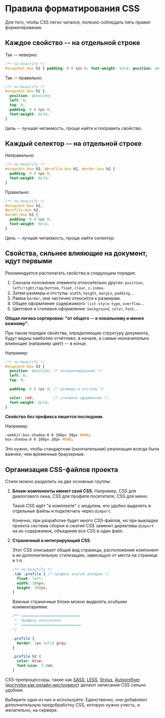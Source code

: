 # Правила форматирования CSS

Для того, чтобы CSS легко читался, полезно соблюдать пять правил форматирования.

## Каждое свойство -- на отдельной строке

Так -- неверно:

```css
/*+ no-beautify */
#snapshot-box h2 { padding: 0 0 6px 0; font-weight: bold; position: absolute; left: 0; top: 0; }
```

Так -- правильно:

```css
/*+ no-beautify */
#snapshot-box h2 {
  position: absolute;
  left: 0;
  top: 0;
  padding: 0 0 6px 0;
  font-weight: bold;
}
```

Цель -- лучшая читаемость, проще найти и поправить свойство.

## Каждый селектор -- на отдельной строке

Неправильно:

```css
/*+ no-beautify */
#snapshot-box h2, #profile-box h2, #order-box h2 {
  padding: 0 0 6px 0;
  font-weight: bold;
}
```

Правильно:

```css
/*+ no-beautify */
#snapshot-box h2,
#profile-box h2,
#order-box h2 {
  padding: 0 0 6px 0;
  font-weight: bold;
}
```

Цель -- лучшая читаемость, проще найти селектор.

## Свойства, сильнее влияющие на документ, идут первыми

Рекомендуется располагать свойства в следующем порядке:

1. Сначала положение элемента относительно других: `position`, `left/right/top/bottom`, `float`, `clear`, `z-index`.
2. Затем размеры и отступы: `width`, `height`, `margin`, `padding`...
3. Рамка `border`, она частично относится к размерам.
4. Общее оформление содержимого: `list-style-type`, `overflow`...
5. Цветовое и стилевое оформление: `background`, `color`, `font`...

**Общая логика сортировки: "от общего -- к локальному и менее важному".**

При таком порядке свойства, определяющие структуру документа, будут видны наиболее отчётливо, в начале, а самые незначительно влияющие (например цвет) -- в конце.

Например:

```css
/*+ no-beautify */
#snapshot-box h2 {
  position: absolute; /* позиционирование */
  left: 0;
  top: 0;

  padding: 0 0 6px 0; /* размеры и отступы */

  color: red;         /* стилевое оформление */
  font-weight: bold;
}
```

**Свойство без префикса пишется последним.**

Например:

```css
-webkit-box-shadow:0 0 100px 20px #000;
box-shadow:0 0 100px 20px #000;
```

Это нужно, чтобы стандартная (окончательная) реализация всегда была важнее, чем временные браузерные.

## Организация CSS-файлов проекта

Стили можно разделить на две основные группы:

1. **Блоки-компоненты имеют свой CSS.** Например, CSS для диалогового окна, CSS для профиля посетителя, CSS для меню.

    Такой CSS идёт "в комплекте" с модулем, его удобно выделять в отдельные файлы и подключать через `@import`.

    Конечно, при разработке будет много CSS-файлов, но при выкладке проекта система сборки и сжатия CSS заменит директивы `@import` на их содержимое, объединяя все CSS в один файл.
2. **Страничный и интегрирующий CSS**.

    Этот CSS описывает общий вид страницы, расположение компонент и их дополнительную стилизацию, зависящую от места на странице и т.п.

    ```css
    /*+ no-beautify */
    .tab .profile { /* профиль внутри вкладки */
      float: left;
      width: 300px;
      height: 200px;
    }
    ```

    Важные страничные блоки можно выделять особыми комментариями:

    ```css
    /** ===========================
     *  Профиль посетителя
     *  ===========================
    */

    .profile {
      border: 1px solid gray;
    }

    .profile h2 {
      color: blue;
      font-size: 1.8em;
    }
    ```

CSS-препроцессоры, такие как [SASS](https://sass-lang.com/), [LESS](https://lesscss.org/), [Stylus](https://learnboost.github.com/stylus/), [Autoprefixer](https://github.com/postcss/autoprefixer) ([доступен как онлайн-инструмент](https://goonlinetools.com/autoprefixer/)) делают написание CSS сильно удобнее.

Выберите один из них и используйте. Единственно, они добавляют дополнительную предобработку CSS, которую нужно учесть, и желательно, на сервере.

